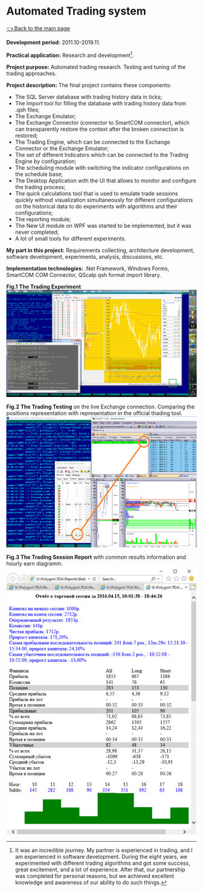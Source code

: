 # Automated Trading system

[:point_left: Back to the main page](../../README.md)

**Development period:** 2011.10-2019.11.

**Practical application:** Research and development[^1].

**Project purpose:** Automated trading research. Testing and tuning of the trading approaches.


**Project description:** 
The final project contains these components:
- The SQL Server database with trading history data in ticks;
- The Import tool for filling the database with trading history data from .qsh files;
- The Exchange Emulator;
- The Exchange Connector (connector to SmartCOM connector), which can transparently restore the context after the broken connection is restored;
- The Trading Engine, which can be connected to the Exchange Connector or the Exchange Emulator;
- The set of different Indicators which can be connected to the Trading Engine by configuration;
- The scheduling module with switching the indicator configurations on the schedule base;
- The Desktop Application with the UI that allows to monitor and configure the trading process;
- The quick calculations tool that is used to emulate trade sessions quickly without visualization simultaneously for different configurations on the historical data to do experiments with algorithms and their configurations;
- The reporting module;
- The New UI module on WPF was started to be  implemented, but it was never completed;
- A lot of small tools for different experiments.

**My part in this project:** Requirements collecting, architecture development, software development, experiments, analysis, discussions, etc.

**Implementation technologies:** .Net Framework, Windows Forms, SmartCOM COM Connector, QScalp qsh format import library.

**Fig.1 The Trading Experiment**<br>
![The Duplicator list](Images/Fig_01_Experiment.png)


**Fig.2 The Trading Testing** on the live Exchange connection. Comparing the positions representation with representation in the official thading tool.<br>
![The Duplicator list](Images/Fig_02_Testing.png)


**Fig.3 The Trading Session Report** with common results information and hourly earn diagramm.<br>
![Order Events lists](Images/Fig_03_Report.png)

[^1]: It was an incredible journey. My partner is experienced in trading, and I am experienced in software development. During the eight years, we experimented with different trading algorithms and got some success, great excitement, and a lot of experience. After that, our partnership was completed for personal reasons, but we achieved excellent knowledge and awareness of our ability to do such things.
